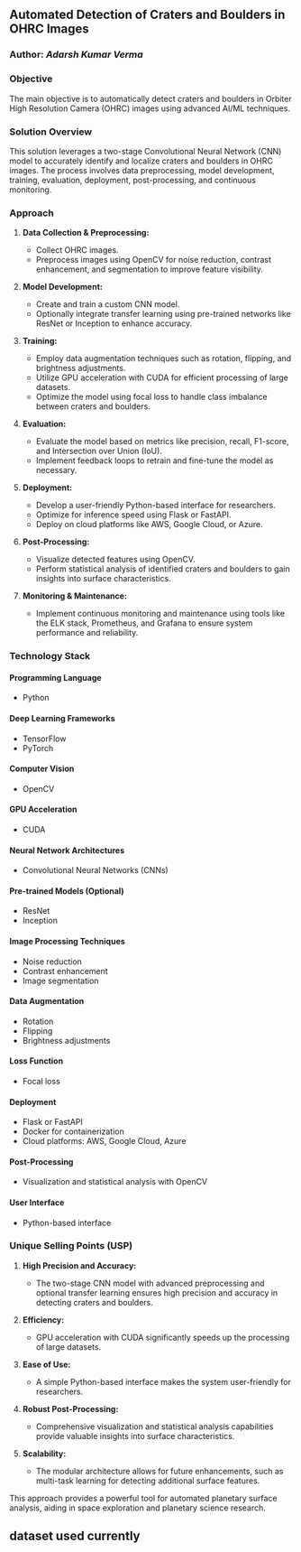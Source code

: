 ## Automated Detection of Craters and Boulders in OHRC Images

### Author: *Adarsh Kumar Verma*

### Objective
The main objective is to automatically detect craters and boulders in Orbiter High Resolution Camera (OHRC) images using advanced AI/ML techniques.

### Solution Overview
This solution leverages a two-stage Convolutional Neural Network (CNN) model to accurately identify and localize craters and boulders in OHRC images. The process involves data preprocessing, model development, training, evaluation, deployment, post-processing, and continuous monitoring.

### Approach

1. **Data Collection & Preprocessing:**
   - Collect OHRC images.
   - Preprocess images using OpenCV for noise reduction, contrast enhancement, and segmentation to improve feature visibility.

2. **Model Development:**
   - Create and train a custom CNN model.
   - Optionally integrate transfer learning using pre-trained networks like ResNet or Inception to enhance accuracy.

3. **Training:**
   - Employ data augmentation techniques such as rotation, flipping, and brightness adjustments.
   - Utilize GPU acceleration with CUDA for efficient processing of large datasets.
   - Optimize the model using focal loss to handle class imbalance between craters and boulders.

4. **Evaluation:**
   - Evaluate the model based on metrics like precision, recall, F1-score, and Intersection over Union (IoU).
   - Implement feedback loops to retrain and fine-tune the model as necessary.

5. **Deployment:**
   - Develop a user-friendly Python-based interface for researchers.
   - Optimize for inference speed using Flask or FastAPI.
   - Deploy on cloud platforms like AWS, Google Cloud, or Azure.

6. **Post-Processing:**
   - Visualize detected features using OpenCV.
   - Perform statistical analysis of identified craters and boulders to gain insights into surface characteristics.

7. **Monitoring & Maintenance:**
   - Implement continuous monitoring and maintenance using tools like the ELK stack, Prometheus, and Grafana to ensure system performance and reliability.

### Technology Stack

#### Programming Language
- Python

#### Deep Learning Frameworks
- TensorFlow
- PyTorch

#### Computer Vision
- OpenCV

#### GPU Acceleration
- CUDA

#### Neural Network Architectures
- Convolutional Neural Networks (CNNs)

#### Pre-trained Models (Optional)
- ResNet
- Inception

#### Image Processing Techniques
- Noise reduction
- Contrast enhancement
- Image segmentation

#### Data Augmentation
- Rotation
- Flipping
- Brightness adjustments

#### Loss Function
- Focal loss

#### Deployment
- Flask or FastAPI
- Docker for containerization
- Cloud platforms: AWS, Google Cloud, Azure

#### Post-Processing
- Visualization and statistical analysis with OpenCV

#### User Interface
- Python-based interface

### Unique Selling Points (USP)

1. **High Precision and Accuracy:**
   - The two-stage CNN model with advanced preprocessing and optional transfer learning ensures high precision and accuracy in detecting craters and boulders.

2. **Efficiency:**
   - GPU acceleration with CUDA significantly speeds up the processing of large datasets.

3. **Ease of Use:**
   - A simple Python-based interface makes the system user-friendly for researchers.

4. **Robust Post-Processing:**
   - Comprehensive visualization and statistical analysis capabilities provide valuable insights into surface characteristics.

5. **Scalability:**
   - The modular architecture allows for future enhancements, such as multi-task learning for detecting additional surface features.

This approach provides a powerful tool for automated planetary surface analysis, aiding in space exploration and planetary science research.






## dataset used currently



